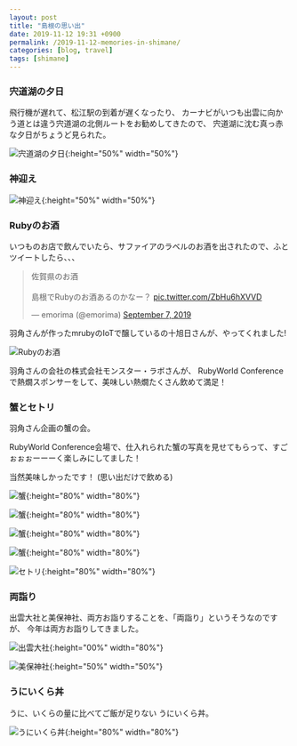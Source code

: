```yaml
---
layout: post
title: "島根の思い出"
date: 2019-11-12 19:31 +0900
permalink: /2019-11-12-memories-in-shimane/
categories: [blog, travel]
tags: [shimane]
---
```


### 宍道湖の夕日

飛行機が遅れて、松江駅の到着が遅くなったり、
カーナビがいつも出雲に向かう道とは違う宍道湖の北側ルートをお勧めしてきたので、
宍道湖に沈む真っ赤な夕日がちょうど見られた。

![宍道湖の夕日](/assets/images/201911/sunset.jpg){:height="50%" width="50%"}

### 神迎え

![神迎え](/assets/images/201911/kamimukae.jpg){:height="50%" width="50%"}

### Rubyのお酒

いつものお店で飲んでいたら、サファイアのラベルのお酒を出されたので、ふとツイートしたら、、、

<blockquote class="twitter-tweet"><p lang="ja" dir="ltr">佐賀県のお酒<br><br>島根でRubyのお酒あるのかなー？ <a href="https://t.co/ZbHu6hXVVD">pic.twitter.com/ZbHu6hXVVD</a></p>&mdash; emorima (@emorima) <a href="https://twitter.com/emorima/status/1170312637004992512?ref_src=twsrc%5Etfw">September 7, 2019</a></blockquote> <script async src="https://platform.twitter.com/widgets.js" charset="utf-8"></script>

羽角さんが作ったmrubyのIoTで醸しているの十旭日さんが、やってくれました!

![Rubyのお酒](/assets/images/201911/ruby-sake.jpg)

羽角さんの会社の株式会社モンスター・ラボさんが、
RubyWorld Conferenceで熱燗スポンサーをして、美味しい熱燗たくさん飲めて満足！

### 蟹とセトリ

羽角さん企画の蟹の会。

RubyWorld Conference会場で、仕入れられた蟹の写真を見せてもらって、すごぉぉぉーーーく楽しみにしてました！

当然美味しかったです！ (思い出だけで飲める)

![蟹](/assets/images/201911/kani_femail.jpg){:height="80%" width="80%"}

![蟹](/assets/images/201911/kani_sashimi.jpg){:height="80%" width="80%"}

![蟹](/assets/images/201911/kani_yaki.jpg){:height="80%" width="80%"}

![蟹](/assets/images/201911/kani_meshi.jpg){:height="80%" width="80%"}

![セトリ](/assets/images/201911/setori.jpg){:height="80%" width="80%"}

### 両詣り

出雲大社と美保神社、両方お詣りすることを、「両詣り」というそうなのですが、
今年は両方お詣りしてきました。

![出雲大社](/assets/images/201911/izumo_taisha.jpg){:height="00%" width="80%"}

![美保神社](/assets/images/201911/miho_shrine.jpg){:height="50%" width="50%"}

### うにいくら丼

うに、いくらの量に比べてご飯が足りない うにいくら丼。

![うにいくら丼](/assets/images/201911/uni_ikura.jpg){:height="80%" width="80%"}

